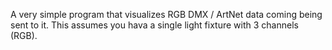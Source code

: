 A very simple program that visualizes RGB DMX / ArtNet data coming being sent to it. This assumes you hava a single light fixture with 3 channels (RGB). 